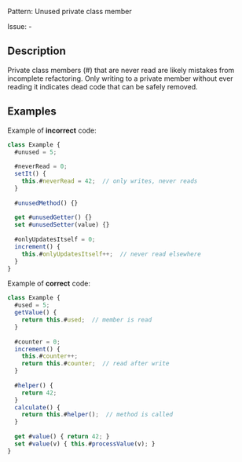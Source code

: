 Pattern: Unused private class member

Issue: -

## Description

Private class members (#) that are never read are likely mistakes from incomplete refactoring. Only writing to a private member without ever reading it indicates dead code that can be safely removed.

## Examples

Example of **incorrect** code:
```javascript
class Example {
  #unused = 5;
  
  #neverRead = 0;
  setIt() {
    this.#neverRead = 42;  // only writes, never reads
  }
  
  #unusedMethod() {}
  
  get #unusedGetter() {}
  set #unusedSetter(value) {}
  
  #onlyUpdatesItself = 0;
  increment() {
    this.#onlyUpdatesItself++;  // never read elsewhere
  }
}
```

Example of **correct** code:
```javascript
class Example {
  #used = 5;
  getValue() {
    return this.#used;  // member is read
  }
  
  #counter = 0;
  increment() {
    this.#counter++;
    return this.#counter;  // read after write
  }
  
  #helper() {
    return 42;
  }
  calculate() {
    return this.#helper();  // method is called
  }
  
  get #value() { return 42; }
  set #value(v) { this.#processValue(v); }
}
```